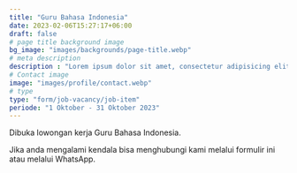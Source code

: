```yaml
---
title: "Guru Bahasa Indonesia"
date: 2023-02-06T15:27:17+06:00
draft: false
# page title background image
bg_image: "images/backgrounds/page-title.webp"
# meta description
description : "Lorem ipsum dolor sit amet, consectetur adipisicing elit, sed do eiusmod tempor incididunt ut labore. dolore magna aliqua. Ut enim ad minim veniam, quis nostrud."
# Contact image
image: "images/profile/contact.webp"
# type
type: "form/job-vacancy/job-item"
periode: "1 Oktober - 31 Oktober 2023"
---
```


Dibuka lowongan kerja Guru Bahasa Indonesia.

Jika anda mengalami kendala bisa menghubungi kami melalui formulir ini atau melalui WhatsApp.
